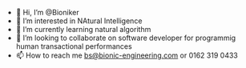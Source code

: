 - 👋 Hi, I’m @Bioniker
- 👀 I’m interested in NAtural Intelligence
- 🌱 I’m currently learning natural algorithm
- 💞️ I’m looking to collaborate on software developer for programmig human transactional performances
- 📫 How to reach me bs@bionic-engineering.com or 0162 319 0433

<!---
Bioniker/Bioniker is a ✨ special ✨ repository because its `README.md` (this file) appears on your GitHub profile.
You can click the Preview link to take a look at your changes.
--->
